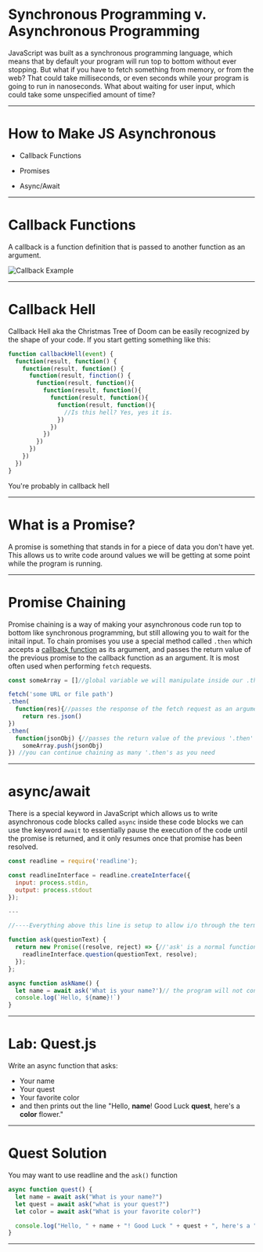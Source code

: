 # Synchronous Programming v. Asynchronous Programming
JavaScript was built as a synchronous programming language, which means that by default your program will run top to bottom without ever stopping. But what if you have to fetch something from memory, or from the web? That could take milliseconds, or even seconds while your program is going to run in nanoseconds. What about waiting for user input, which could take some unspecified amount of time?

---

# How to Make JS Asynchronous

* Callback Functions

* Promises

* Async/Await

---

# Callback Functions

A callback is a function definition that is passed to another function as an argument.

![Callback Example](/images/callback-example.png)

---

# Callback Hell

Callback Hell aka the Christmas Tree of Doom can be easily recognized by the shape of your code. If you start getting something like this:

```js
function callbackHell(event) {
  function(result, function() {
    function(result, function() {
      function(result, finction() {
        function(result, function(){
          function(result, function(){
            function(result, function(){
              function(result, function(){
                //Is this hell? Yes, yes it is.
              })
            })
          })
        })
      })
    })
  })
}
```

You're probably in callback hell

---

# What is a Promise?

A promise is something that stands in for a piece of data you don't have yet. This allows us to write code around values we will be getting at some point while the program is running.

---

# Promise Chaining

Promise chaining is a way of making your asynchronous code run top to bottom like synchronous programming, but still allowing you to wait for the initail input. To chain promises you use a special method called `.then` which accepts a [callback function](../references/callbacks.md) as its argument, and passes the return value of the previous promise to the callback function as an argument. It is most often used when performing `fetch` requests.

```javascript
const someArray = []//global variable we will manipulate inside our .then

fetch('some URL or file path')
.then(
  function(res){//passes the response of the fetch request as an argument
    return res.json()
})
.then(
  function(jsonObj) {//passes the return value of the previous '.then' as an argument
    someArray.push(jsonObj)
}) //you can continue chaining as many '.then's as you need
```

---

# async/await

There is a special keyword in JavaScript which allows us to write asynchronous code blocks called `async` inside these code blocks we can use the keyword `await` to essentially pause the execution of the code until the promise is returned, and it only resumes once that promise has been resolved.

```javascript
const readline = require('readline');

const readlineInterface = readline.createInterface({
  input: process.stdin,
  output: process.stdout
});

---

//----Everything above this line is setup to allow i/o through the terminal--------------------------------------------------------

function ask(questionText) {
  return new Promise((resolve, reject) => {//'ask' is a normal function that returns a promise
    readlineInterface.question(questionText, resolve);
  });
};

async function askName() {
  let name = await ask('What is your name?')// the program will not continue until this promise has been resolved
  console.log(`Hello, ${name}!`)
}
```

---

# Lab: Quest.js

Write an async function that asks:

* Your name
* Your quest
* Your favorite color
* and then prints out the line "Hello, **name**! Good Luck **quest**, here's a **color** flower."

---

# Quest Solution

You may want to use readline and the `ask()` function

```js
async function quest() {
  let name = await ask("What is your name?")
  let quest = await ask("what is your quest?")
  let color = await ask("What is your favorite color?")

  console.log("Hello, " + name + "! Good Luck " + quest + ", here's a " +  color + "flower")
}
```
---